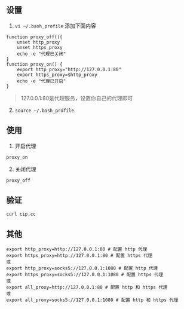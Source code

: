 ## 设置 

1. `vi ~/.bash_profile` 添加下面内容

```
function proxy_off(){
    unset http_proxy
    unset https_proxy
    echo -e "代理已关闭"
}
function proxy_on() {
    export http_proxy="http://127.0.0.1:80"
    export https_proxy=$http_proxy
    echo -e "代理已开启"
}
```
> 127.0.0.1:80是代理服务，设置你自己的代理即可

2. `source ~/.bash_profile`

## 使用

1. 开启代理

```
proxy_on
```

2. 关闭代理

```
proxy_off
```

## 验证

```
curl cip.cc
```

## 其他

```
export http_proxy=http://127.0.0.1:80 # 配置 http 代理
export https_proxy=http://127.0.0.1:80 # 配置 https 代理
或
export http_proxy=socks5://127.0.0.1:1080 # 配置 http 代理
export https_proxy=socks5://127.0.0.1:1080 # 配置 https 代理
或
export all_proxy=http://127.0.0.1:80 # 配置 http 和 https 代理
或
export all_proxy=socks5://127.0.0.1:1080 # 配置 http 和 https 代理

```